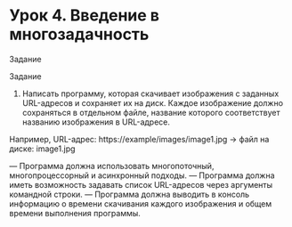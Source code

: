 # Урок 4. Введение в многозадачность
Задание

Задание

1) Написать программу, которая скачивает изображения с заданных URL-адресов и сохраняет их на диск.
   Каждое изображение должно сохраняться в отдельном файле, название которого соответствует названию изображения в URL-адресе.
   
Например, URL-адрес: https://example/images/image1.jpg -> файл на диске: image1.jpg

— Программа должна использовать многопоточный, многопроцессорный и асинхронный подходы.
— Программа должна иметь возможность задавать список URL-адресов через аргументы командной строки.
— Программа должна выводить в консоль информацию о времени скачивания каждого изображения и общем времени выполнения программы.
